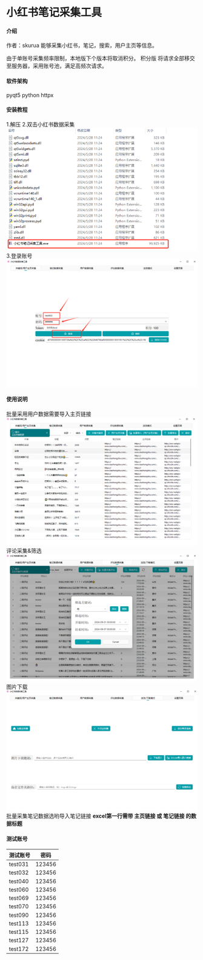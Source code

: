 # 小红书笔记采集工具

#### 介绍
作者：skurua
能够采集小红书，笔记，搜索，用户主页等信息。

由于单账号采集频率限制，本地版下个版本将取消积分。
积分版 将请求全部移交至服务器，采用账号池，满足高频次请求。

#### 软件架构
pyqt5 python httpx


#### 安装教程

1.解压
2.双击小红书数据采集
![输入图片说明](imgs/%E5%90%AF%E5%8A%A8%E8%BD%AF%E4%BB%B6.png)
3.登录账号
![输入图片说明](imgs/login1.png.png)
#### 使用说明

批量采用用户数据需要导入主页链接
![输入图片说明](imgs/homescrapy.png)
评论采集&筛选
![评论采集](imgs/评论筛选.png)
图片下载
![图片下载](imgs/图片下载.png)
批量采集笔记数据选哟导入笔记链接
 **excel第一行需带 主页链接 或 笔记链接 的数据标题** 

#### 测试账号
| 测试账号 | 密码 |
|-----------|--------|
| test031   | 123456 |
| test032   | 123456 |
| test040   | 123456 |
| test060   | 123456 |
| test069   | 123456 |
| test070   | 123456 |
| test090   | 123456 |
| test113   | 123456 |
| test115   | 123456 |
| test127   | 123456 |
| test172   | 123456 |


